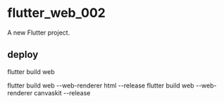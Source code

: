 # flutter_web_002

A new Flutter project.

## deploy

flutter build web

flutter build web --web-renderer html --release
flutter build web --web-renderer canvaskit --release
